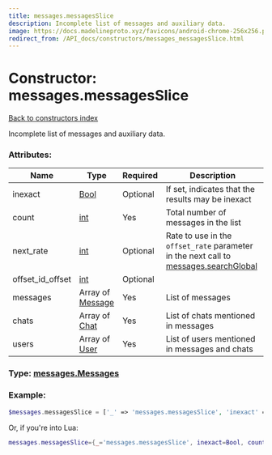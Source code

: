 ```yaml
---
title: messages.messagesSlice
description: Incomplete list of messages and auxiliary data.
image: https://docs.madelineproto.xyz/favicons/android-chrome-256x256.png
redirect_from: /API_docs/constructors/messages_messagesSlice.html
---
```

# Constructor: messages.messagesSlice  
[Back to constructors index](index.md)



Incomplete list of messages and auxiliary data.

### Attributes:

| Name     |    Type       | Required | Description |
|----------|---------------|----------|-------------|
|inexact|[Bool](../types/Bool.md) | Optional|If set, indicates that the results may be inexact|
|count|[int](../types/int.md) | Yes|Total number of messages in the list|
|next\_rate|[int](../types/int.md) | Optional|Rate to use in the `offset_rate` parameter in the next call to [messages.searchGlobal](../methods/messages.searchGlobal.md)|
|offset\_id\_offset|[int](../types/int.md) | Optional|
|messages|Array of [Message](../types/Message.md) | Yes|List of messages|
|chats|Array of [Chat](../types/Chat.md) | Yes|List of chats mentioned in messages|
|users|Array of [User](../types/User.md) | Yes|List of users mentioned in messages and chats|



### Type: [messages.Messages](../types/messages.Messages.md)


### Example:

```php
$messages.messagesSlice = ['_' => 'messages.messagesSlice', 'inexact' => Bool, 'count' => int, 'next_rate' => int, 'offset_id_offset' => int, 'messages' => [Message, Message], 'chats' => [Chat, Chat], 'users' => [User, User]];
```  


Or, if you're into Lua:

```lua
messages.messagesSlice={_='messages.messagesSlice', inexact=Bool, count=int, next_rate=int, offset_id_offset=int, messages={Message}, chats={Chat}, users={User}}

```


